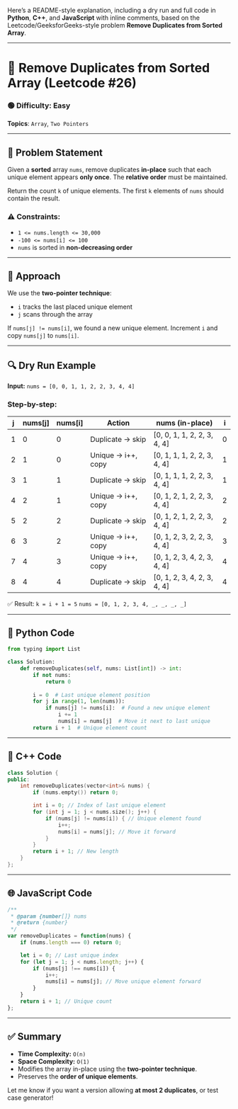Here’s a README-style explanation, including a dry run and full code in **Python**, **C++**, and **JavaScript** with inline comments, based on the Leetcode/GeeksforGeeks-style problem **Remove Duplicates from Sorted Array**.

---

# 🚫 Remove Duplicates from Sorted Array (Leetcode #26)

### 🟢 Difficulty: Easy

**Topics**: `Array`, `Two Pointers`

---

## 🧾 Problem Statement

Given a **sorted** array `nums`, remove duplicates **in-place** such that each unique element appears **only once**. The **relative order** must be maintained.

Return the count `k` of unique elements. The first `k` elements of `nums` should contain the result.

### ⚠️ Constraints:

* `1 <= nums.length <= 30,000`
* `-100 <= nums[i] <= 100`
* `nums` is sorted in **non-decreasing order**

---

## 🧠 Approach

We use the **two-pointer technique**:

* `i` tracks the last placed unique element
* `j` scans through the array

If `nums[j] != nums[i]`, we found a new unique element. Increment `i` and copy `nums[j]` to `nums[i]`.

---

## 🔍 Dry Run Example

**Input:**
`nums = [0, 0, 1, 1, 2, 2, 3, 4, 4]`

### Step-by-step:

| j | nums\[j] | nums\[i] | Action             | nums (in-place)              | i |
| - | -------- | -------- | ------------------ | ---------------------------- | - |
| 1 | 0        | 0        | Duplicate → skip   | \[0, 0, 1, 1, 2, 2, 3, 4, 4] | 0 |
| 2 | 1        | 0        | Unique → i++, copy | \[0, 1, 1, 1, 2, 2, 3, 4, 4] | 1 |
| 3 | 1        | 1        | Duplicate → skip   | \[0, 1, 1, 1, 2, 2, 3, 4, 4] | 1 |
| 4 | 2        | 1        | Unique → i++, copy | \[0, 1, 2, 1, 2, 2, 3, 4, 4] | 2 |
| 5 | 2        | 2        | Duplicate → skip   | \[0, 1, 2, 1, 2, 2, 3, 4, 4] | 2 |
| 6 | 3        | 2        | Unique → i++, copy | \[0, 1, 2, 3, 2, 2, 3, 4, 4] | 3 |
| 7 | 4        | 3        | Unique → i++, copy | \[0, 1, 2, 3, 4, 2, 3, 4, 4] | 4 |
| 8 | 4        | 4        | Duplicate → skip   | \[0, 1, 2, 3, 4, 2, 3, 4, 4] | 4 |

✅ Result: `k = i + 1 = 5`
`nums = [0, 1, 2, 3, 4, _, _, _, _]`

---

## 🐍 Python Code

```python
from typing import List

class Solution:
    def removeDuplicates(self, nums: List[int]) -> int:
        if not nums:
            return 0
        
        i = 0  # Last unique element position
        for j in range(1, len(nums)):
            if nums[j] != nums[i]:  # Found a new unique element
                i += 1
                nums[i] = nums[j]  # Move it next to last unique
        return i + 1  # Unique element count
```

---

## 💠 C++ Code

```cpp
class Solution {
public:
    int removeDuplicates(vector<int>& nums) {
        if (nums.empty()) return 0;

        int i = 0; // Index of last unique element
        for (int j = 1; j < nums.size(); j++) {
            if (nums[j] != nums[i]) { // Unique element found
                i++;
                nums[i] = nums[j]; // Move it forward
            }
        }
        return i + 1; // New length
    }
};
```

---

## 🌐 JavaScript Code

```javascript
/**
 * @param {number[]} nums
 * @return {number}
 */
var removeDuplicates = function(nums) {
    if (nums.length === 0) return 0;

    let i = 0; // Last unique index
    for (let j = 1; j < nums.length; j++) {
        if (nums[j] !== nums[i]) {
            i++;
            nums[i] = nums[j]; // Move unique element forward
        }
    }
    return i + 1; // Unique count
};
```

---

## ✅ Summary

* **Time Complexity:** `O(n)`
* **Space Complexity:** `O(1)`
* Modifies the array in-place using the **two-pointer technique**.
* Preserves the **order of unique elements**.

Let me know if you want a version allowing **at most 2 duplicates**, or test case generator!
